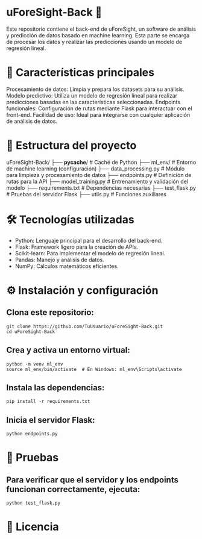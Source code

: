 # uForeSight-Back 🎯

Este repositorio contiene el back-end de uForeSight, un software de análisis y predicción de datos basado en machine learning. Esta parte se encarga de procesar los datos y realizar las predicciones usando un modelo de regresión lineal.

# 🚀 Características principales

Procesamiento de datos: Limpia y prepara los datasets para su análisis.
Modelo predictivo: Utiliza un modelo de regresión lineal para realizar predicciones basadas en las características seleccionadas.
Endpoints funcionales: Configuración de rutas mediante Flask para interactuar con el front-end.
Facilidad de uso: Ideal para integrarse con cualquier aplicación de análisis de datos.

# 📂 Estructura del proyecto

uForeSight-Back/
├── __pycache__/          # Caché de Python
├── ml_env/               # Entorno de machine learning (configuración)
├── data_processing.py    # Módulo para limpieza y procesamiento de datos
├── endpoints.py          # Definición de rutas para la API
├── model_training.py     # Entrenamiento y validación del modelo
├── requirements.txt      # Dependencias necesarias
├── test_flask.py         # Pruebas del servidor Flask
├── utils.py              # Funciones auxiliares

# 🛠️ Tecnologías utilizadas

- Python: Lenguaje principal para el desarrollo del back-end.
- Flask: Framework ligero para la creación de APIs.
- Scikit-learn: Para implementar el modelo de regresión lineal.
- Pandas: Manejo y análisis de datos.
- NumPy: Cálculos matemáticos eficientes.

# ⚙️ Instalación y configuración

## Clona este repositorio:
```
git clone https://github.com/TuUsuario/uForeSight-Back.git
cd uForeSight-Back
```
## Crea y activa un entorno virtual:
```
python -m venv ml_env
source ml_env/bin/activate  # En Windows: ml_env\Scripts\activate
```
## Instala las dependencias:
```
pip install -r requirements.txt
```
## Inicia el servidor Flask:
```
python endpoints.py
```
# 🧪 Pruebas

## Para verificar que el servidor y los endpoints funcionan correctamente, ejecuta:
```
python test_flask.py
```
# 📜 Licencia
